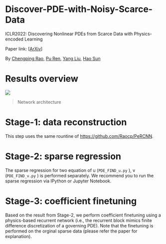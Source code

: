 # Discover-PDE-with-Noisy-Scarce-Data
ICLR2022: Discovering Nonlinear PDEs from Scarce Data with Physics-encoded Learning


Paper link: [[ArXiv](https://arxiv.org/abs/2201.12354)] 

By [Chengping Rao](https://scholar.google.com/citations?user=29DpfrEAAAAJ&hl=en), [Pu Ren](https://scholar.google.com/citations?user=7FxlSHEAAAAJ&hl=en), [Yang Liu](https://coe.northeastern.edu/people/liu-yang/), [Hao Sun](https://gsai.ruc.edu.cn/addons/teacher/index/info.html?user_id=0&ruccode=20210163&ln=en)

# Results overview

![](https://github.com/Raocp/PINN-laminar-flow/blob/master/PINN_steady/uvp.png)

> Network architecture


# Stage-1: data reconstruction

This step uses the same rountine of https://github.com/Raocp/PeRCNN. 

# Stage-2: sparse regression

The sparse regression for two equation of u (`PDE_FIND_u.py` ), v (`PDE_FIND_v.py` ) is performed separately. We recommend you to run the sparse regression via IPython or Jupyter Notebook.

# Stage-3: coefficient finetuning

Based on the result from Stage-2, we perform coefficient finetuning using a physics-based recurrent network (i.e., the recurrent block mimics finite difference discretization of a governing PDE). Note that the finetuning is performed on the orginal sparse data (please refer the paper for explanation). 

